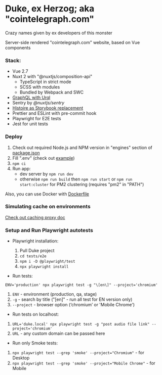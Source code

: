 # Duke, ex Herzog; aka "cointelegraph.com"

Crazy names given by ex developers of this monster

Server-side rendered "cointelegraph.com" website, based on Vue components

### Stack:

- Vue 2.7
- Nuxt 2 with "@nuxtjs/composition-api"
  - TypeScript in strict mode
  - SCSS with modules
  - Bundled by Webpack and SWC
- [GraphQL with Urql](./docs/graphql.md)
- Sentry by _@nuxtjs/sentry_
- [Histoire as Storybook replacement](https://histoire.dev/)
- Prettier and ESLint with pre-commit hook
- Playwright for E2E tests
- Jest for unit tests

### Deploy

1. Check out required Node.js and NPM version in "engines" section of [package.json](./package.json)
2. Fill ".env" (check out [example](./.env.example))
3. `npm ci`
4. Run app:
   - dev server by `npm run dev`
   - otherwise `npm run build` then `npm run start` or `npm run start:cluster` for PM2 clustering (requires "pm2" in "PATH")

Also, you can use Docker with [Dockerfile](./Dockerfile)

### Simulating cache on environments

[Check out caching proxy doc](./deploy/caching-proxy/README.md)

### Setup and Run Playwright autotests

- Playwright installation:

  1. Pull Duke project
  2. `cd tests/e2e`
  3. `npm i -D @playwright/test`
  4. `npx playwright install`

- Run tests:

`ENV='production' npx playwright test -g "\[en\]" --project='chromium'`

1. `ENV` - environment (production, qa, stage)
2. `-g` - search by title ("\[en\]" - run all test for EN version only)
3. `--project` - browser option (‘chromium’ or 'Mobile Chrome')

- Run tests on localhost:

1. `URL='duke.local' npx playwright test -g "post audio file link" --project='chromium'`
2. `URL` - any custom domain can be passed here

- Run only Smoke tests:

1. `npx playwright test --grep 'smoke' --project="Chromium"` - for Desktop
2. `npx playwright test --grep 'smoke' --project="Mobile Chrome"` - for Mobile

